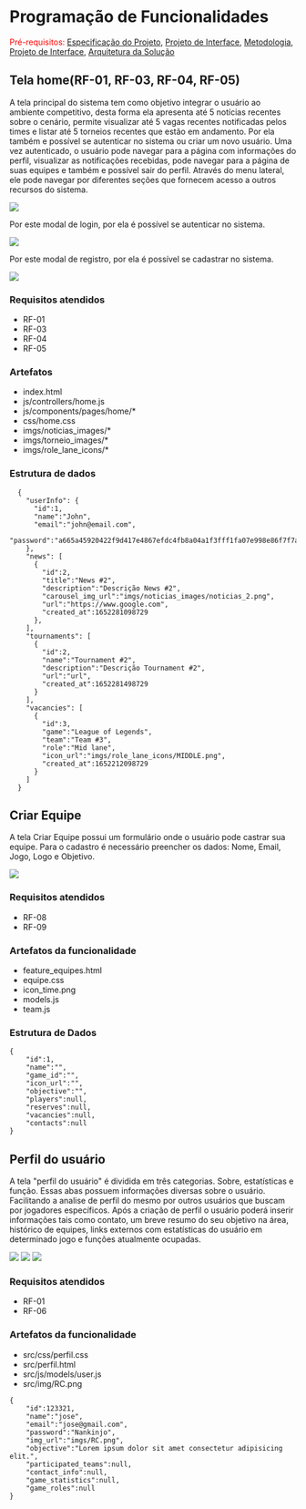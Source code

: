 # Programação de Funcionalidades

<span style="color:red">Pré-requisitos: <a href="2-Especificação do Projeto.md"> Especificação do Projeto</a></span>, <a href="3-Projeto de Interface.md"> Projeto de Interface</a>, <a href="4-Metodologia.md"> Metodologia</a>, <a href="3-Projeto de Interface.md"> Projeto de Interface</a>, <a href="5-Arquitetura da Solução.md"> Arquitetura da Solução</a>

## Tela home(RF-01, RF-03, RF-04, RF-05)

A tela principal do sistema tem como objetivo integrar o usuário ao ambiente competitivo, desta forma ela apresenta até 5 notícias recentes sobre o cenário, permite visualizar até 5 vagas recentes notificadas pelos times e listar até 5 torneios recentes que estão em andamento.
Por ela também e possível se autenticar no sistema ou criar um novo usuário. Uma vez autenticado, o usuário pode navegar para a página com informações do perfil, visualizar as notificações recebidas, pode navegar para a página de suas equipes e também e possível sair do perfil.
Através do menu lateral, ele pode navegar por diferentes seções que fornecem acesso a outros recursos do sistema.

<img src="img/funcionalidades_home.jpg" />

Por este modal de login, por ela é possível se autenticar no sistema. 

<img src="img/funcionalidades_log_in.jpg.png" />

Por este modal de registro, por ela é possível se cadastrar no sistema. 

<img src="img/funcionalidades_registro.jpg" />

### Requisitos atendidos
  - RF-01
  - RF-03
  - RF-04
  - RF-05

### Artefatos
  - index.html
  - js/controllers/home.js
  - js/components/pages/home/*
  - css/home.css
  - imgs/noticias_images/*
  - imgs/torneio_images/*
  - imgs/role_lane_icons/*

### Estrutura de dados

```
  {
    "userInfo": {
      "id":1,
      "name":"John",
      "email":"john@email.com",
      "password":"a665a45920422f9d417e4867efdc4fb8a04a1f3fff1fa07e998e86f7f7a27ae3"
    },
    "news": [
      {
        "id":2,
        "title":"News #2",
        "description":"Descrição News #2",
        "carousel_img_url":"imgs/noticias_images/noticias_2.png",
        "url":"https://www.google.com",
        "created_at":1652281098729
      },
    ],
    "tournaments": [
      {
        "id":2,
        "name":"Tournament #2",
        "description":"Descrição Tournament #2",
        "url":"url",
        "created_at":1652281498729
      }
    ],
    "vacancies": [
      {
        "id":3,
        "game":"League of Legends",
        "team":"Team #3",
        "role":"Mid lane",
        "icon_url":"imgs/role_lane_icons/MIDDLE.png",
        "created_at":1652212098729
      }
    ]
  }
```

## Criar Equipe

A tela Criar Equipe possui um formulário onde o usuário pode castrar sua equipe. Para o cadastro é necessário preencher os dados: Nome, Email, Jogo, Logo e Objetivo.

<img src = "https://github.com/ICEI-PUC-Minas-PMV-ADS/pmv-ads-2022-1-e1-proj-web-t4-projetoesports/blob/main/docs/img/Criar_equipes.png"/>



### Requisitos atendidos

- RF-08
- RF-09

### Artefatos da funcionalidade

- feature_equipes.html
- equipe.css
- icon_time.png
- models.js
- team.js

### Estrutura de Dados

```
{
    "id":1,
    "name":"",
    "game_id":"",
    "icon_url":"",
    "objective":"",
    "players":null,
    "reserves":null,
    "vacancies":null,
    "contacts":null
}
```

## Perfil do usuário

A tela "perfil do usuário" é dividida em três categorias. Sobre, estatísticas e função. Essas abas possuem informações diversas sobre o usuário. Facilitando a analise de perfil do mesmo por outros usuários que buscam por jogadores específicos. Após a criação de perfil o usuário poderá inserir informações tais como contato, um breve resumo do seu objetivo na área, histórico de equipes, links externos com estatísticas do usuário em determinado jogo e funções atualmente ocupadas.

<img src= "https://github.com/ICEI-PUC-Minas-PMV-ADS/pmv-ads-2022-1-e1-proj-web-t4-projetoesports/blob/main/docs/img/perfil_user_sobre.png"/>
<img src= "https://github.com/ICEI-PUC-Minas-PMV-ADS/pmv-ads-2022-1-e1-proj-web-t4-projetoesports/blob/main/docs/img/perfil_user_funções.png"/>
<img src= "https://github.com/ICEI-PUC-Minas-PMV-ADS/pmv-ads-2022-1-e1-proj-web-t4-projetoesports/blob/main/docs/img/perfil_user_dois_estatisticas.png"/>

### Requisitos atendidos

- RF-01
- RF-06

### Artefatos da funcionalidade

- src/css/perfil.css
- src/perfil.html
- src/js/models/user.js
- src/img/RC.png

```
{
    "id":123321,
    "name":"jose",
    "email":"jose@gmail.com",
    "password":"Nankinjo",
    "img_url":"imgs/RC.png",
    "objective":"Lorem ipsum dolor sit amet consectetur adipisicing elit.",
    "participated_teams":null,
    "contact_info":null,
    "game_statistics":null,
    "game_roles":null
}
```
